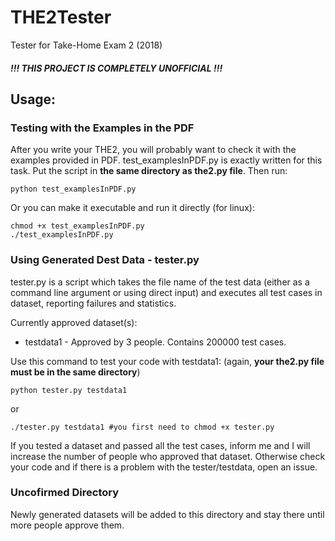 # THE2Tester
Tester for Take-Home Exam 2 (2018)

##### !!! THIS PROJECT IS COMPLETELY UNOFFICIAL !!!

## Usage:
### Testing with the Examples in the PDF
After you write your THE2, you will probably want to check it with the examples provided in PDF. test_examplesInPDF.py is exactly written for this task.
Put the script in **the same directory as the2.py file**. Then run:
```
python test_examplesInPDF.py 
```
Or you can make it executable and run it directly (for linux):
```
chmod +x test_examplesInPDF.py 
./test_examplesInPDF.py
```
### Using Generated Dest Data - tester.py
tester.py is a script which takes the file name of the test data (either as a command line argument or using direct input) and executes all test cases in dataset, reporting failures and statistics.

Currently approved dataset(s):
* testdata1 - Approved by 3 people. Contains 200000 test cases.

Use this command to test your code with testdata1: (again, **your the2.py file must be in the same directory**) 
```
python tester.py testdata1
```
or
```
./tester.py testdata1 #you first need to chmod +x tester.py 
```
If you tested a dataset and passed all the test cases, inform me and I will increase the number of people who approved that dataset.
Otherwise check your code and if there is a problem with the tester/testdata, open an issue. 

### Uncofirmed Directory
Newly generated datasets will be added to this directory and stay there until more people approve them.
